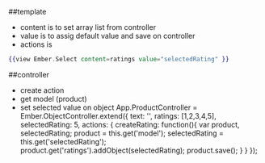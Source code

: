 ##template
* content is to set array list from controller
* value is to assig default value and save on controller
* actions is 
```hbs
{{view Ember.Select content=ratings value="selectedRating" }}
```
##controller
* create action
* get model (product)
* set selected value on object
App.ProductController = Ember.ObjectController.extend({
  text: '',
  ratings: [1,2,3,4,5],
  selectedRating: 5,
  actions: {
    createRating: function(){
	    var product, selectedRating;
        product = this.get('model');
        selectedRating  = this.get('selectedRating');
        product.get('ratings').addObject(selectedRating);
            product.save();
        }
    }
});